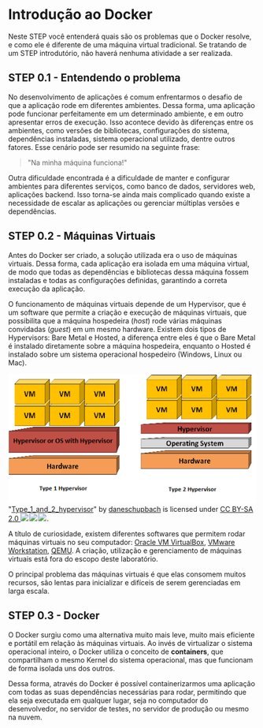 # Introdução ao Docker

Neste STEP você entenderá quais são os problemas que o Docker resolve, e como ele é diferente de uma máquina virtual tradicional. Se tratando de um STEP introdutório, não haverá nenhuma atividade a ser realizada.

## STEP 0.1 - Entendendo o problema

No desenvolvimento de aplicações é comum enfrentarmos o desafio de que a aplicação rode em diferentes ambientes. Dessa forma, uma aplicação pode funcionar perfeitamente em um determinado ambiente, e em outro apresentar erros de execução. Isso acontece devido às diferenças entre os ambientes, como versões de bibliotecas, configurações do sistema, dependências instaladas, sistema operacional utilizado, dentre outros fatores. Esse cenário pode ser resumido na seguinte frase:

> "Na minha máquina funciona!"
 
Outra dificuldade encontrada é a dificuldade de manter e configurar ambientes para diferentes serviços, como banco de dados, servidores web, aplicações backend. Isso torna-se ainda mais complicado quando existe a necessidade de escalar as aplicações ou gerenciar múltiplas versões e dependências.

## STEP 0.2 - Máquinas Virtuais

Antes do Docker ser criado, a solução utilizada era o uso de máquinas virtuais. Dessa forma, cada aplicação era isolada em uma máquina virtual, de modo que todas as dependências e bibliotecas dessa máquina fossem instaladas e todas as configurações definidas, garantindo a correta execução da aplicação.

O funcionamento de máquinas virtuais depende de um Hypervisor, que é um software que permite a criação e execução de máquinas virtuais, que possibilita que a máquina hospedeira (_host_) rode várias máquinas convidadas (_guest_) em um mesmo hardware. Existem dois tipos de Hypervisors: Bare Metal e Hosted, a diferença entre eles é que o Bare Metal é instalado diretamente sobre a máquina hospedeira, enquanto o Hosted é instalado sobre um sistema operacional hospedeiro (Windows, Linux ou Mac).

<p><img src="../imagens/Hypervisor-Tipos.png" alt="Comparação entre Hypervisor Tipo 1 e Tipo 2. O Tipo 1 roda diretamente sobre o hardware com uma camada de hypervisor que gerencia várias máquinas virtuais (VMs). O Tipo 2 roda sobre um sistema operacional, que por sua vez roda sobre o hardware, e o hypervisor funciona como um software dentro desse sistema, também gerenciando múltiplas VMs.">
<br><span class="attribution">"<a rel="noopener noreferrer" href="https://www.flickr.com/photos/130854786@N05/16272423579">Type_1_and_2_hypervisor</a>" by <a rel="noopener noreferrer" href="https://www.flickr.com/photos/130854786@N05">daneschupbach</a> is licensed under <a rel="noopener noreferrer" href="https://creativecommons.org/licenses/by-sa/2.0/?ref=openverse">CC BY-SA 2.0 <img src="https://mirrors.creativecommons.org/presskit/icons/cc.svg" style="height: 1em; margin-right: 0.125em; display: inline;" /><img src="https://mirrors.creativecommons.org/presskit/icons/by.svg" style="height: 1em; margin-right: 0.125em; display: inline;" /><img src="https://mirrors.creativecommons.org/presskit/icons/sa.svg" style="height: 1em; margin-right: 0.125em; display: inline;" /></a>.</span>
</p>

A título de curiosidade, existem diferentes softwares que permitem rodar máquinas virtuais no seu computador: [Oracle VM VirtualBox](https://www.virtualbox.org/), [VMware Workstation](https://blogs.vmware.com/workstation/2024/05/vmware-workstation-pro-now-available-free-for-personal-use.html), [QEMU](https://www.qemu.org/). A criação, utilização e gerenciamento de máquinas virtuais está fora do escopo deste laboratório.

O principal problema das máquinas virtuais é que elas consomem muitos recursos, são lentas para inicializar e difíceis de serem gerenciadas em larga escala.

## STEP 0.3 - Docker

O Docker surgiu como uma alternativa muito mais leve, muito mais eficiente e portátil em relação às máquinas virtuais. Ao invés de virtualizar o sistema operacional inteiro, o Docker utiliza o conceito de **containers**, que compartilham o mesmo Kernel do sistema operacional, mas que funcionam de forma isolada uns dos outros.

Dessa forma, através do Docker é possível containerizarmos uma aplicação com todas as suas dependências necessárias para rodar, permitindo que ela seja executada em qualquer lugar, seja no computador do desenvolvedor, no servidor de testes, no servidor de produção ou mesmo na nuvem.